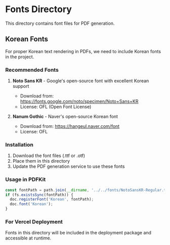 # Fonts Directory

This directory contains font files for PDF generation.

## Korean Fonts

For proper Korean text rendering in PDFs, we need to include Korean fonts in the project.

### Recommended Fonts

1. **Noto Sans KR** - Google's open-source font with excellent Korean support
   - Download from: https://fonts.google.com/noto/specimen/Noto+Sans+KR
   - License: OFL (Open Font License)

2. **Nanum Gothic** - Naver's open-source Korean font
   - Download from: https://hangeul.naver.com/font
   - License: OFL

### Installation

1. Download the font files (.ttf or .otf)
2. Place them in this directory
3. Update the PDF generation service to use these fonts

### Usage in PDFKit

```javascript
const fontPath = path.join(__dirname, '../../fonts/NotoSansKR-Regular.ttf');
if (fs.existsSync(fontPath)) {
  doc.registerFont('Korean', fontPath);
  doc.font('Korean');
}
```

### For Vercel Deployment

Fonts in this directory will be included in the deployment package and accessible at runtime.